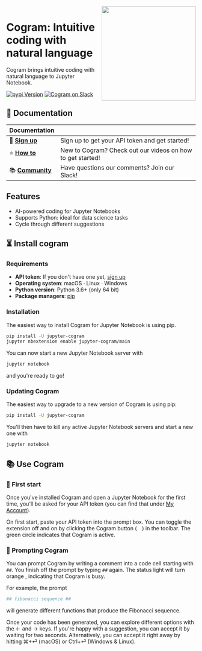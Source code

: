 <a href="https://cogram.ai">                                                        
<img src="https://uploads-ssl.webflow.com/61294dc1bd225d7c490b4389/61337287d439e010eae32f7f_logo_black_and_white_2048.png" 
width="250" align="right"/>
</a>

# Cogram: Intuitive coding with natural language

Cogram brings intuitive coding with natural language to Jupyter Notebook.

[![pypi Version](https://img.shields.io/pypi/v/jupyter-cogram.svg?style=flat-square&logo=pypi&logoColor=white)](https://pypi.org/project/jupyter-cogram/)
[![Cogram on Slack](https://img.shields.io/badge/Slack-pink.svg)](https://join.slack.com/t/slack-cng9493/shared_invite/zt-v79xffk1-oTkdfMJ9yLpd8E2YhU2l4Q)

## 📖 Documentation

| Documentation              |                                                                |
| -------------------------- | -------------------------------------------------------------- |
| 🚀️ **[Sign up]**        | Sign up to get your API token and get started!              |
| ⭐️ **[How to]**        | New to Cogram? Check out our videos on how to get started!              |
| 📚 **[Community]**      | Have questions our comments? Join our Slack!                             |

[sign up]: https://get.Cogram.ai
[how to]: https://youtu.be/8i1zTdQ1xKI
[community]: https://join.slack.com/t/slack-cng9493/shared_invite/zt-v79xffk1-oTkdfMJ9yLpd8E2YhU2l4Q

## Features

- AI-powered coding for Jupyter Notebooks
- Supports Python: ideal for data science tasks
- Cycle through different suggestions

## ⏳ Install cogram

### Requirements

- **API token**: If you don't have one yet, [sign up]
- **Operating system**: macOS · Linux · Windows
- **Python version**: Python 3.6+ (only 64 bit)
- **Package managers**: [pip]

[pip]: https://pypi.org/project/spacy/
[conda]: https://anaconda.org/conda-forge/spacy

### Installation

The easiest way to install Cogram for Jupyter Notebook is using pip.

```bash
pip install -U jupyter-cogram
jupyter nbextension enable jupyter-cogram/main
```

You can now start a new Jupyter Notebook server with 
```bash
jupyter notebook
```

and you're ready to go!


### Updating Cogram

The easiest way to upgrade to a new version of Cogram is using pip:

```bash
pip install -U jupyter-cogram
```

You'll then have to kill any active Jupyter Notebook servers and start a new one with 
```bash
jupyter notebook
```

## 📚 Use Cogram

### 🛫 First start

Once you've installed Cogram and open a Jupyter Notebook for the first time, you'll
 be asked for your API token (you can 
 find that under [My Account](https://get.cogram.ai/account)).
 
On first start, paste your API token into the prompt box. You can toggle the
 extension off and on by clicking the Cogram button 
 (<img align="center" width="14" src="https://uploads-ssl.webflow.com/61294dc1bd225d7c490b4389/6131d7249979f73249363dd0_icon_black_64.png" />) in the toolbar. The green
  circle indicates that Cogram is active. 
  
### 🔮 Prompting Cogram

You can prompt Cogram by writing a comment into a code cell starting with `##`. You
 finish off the prompt by typing `##` again. The status light will turn orange
 , indicating that Cogram is busy. 
 
For example, the prompt
```python
## fibonacci sequence ##
```
will generate different functions that produce the Fibonacci sequence.
 
 Once your code has been generated, you can 
 explore different options with the ← and → keys. If you're happy with a suggestion, 
 you can accept it by waiting for two seconds. Alternatively, you can accept it right
  away by hitting ⌘+⏎ (macOS) or Ctrl+⏎ (Windows & Linux).
